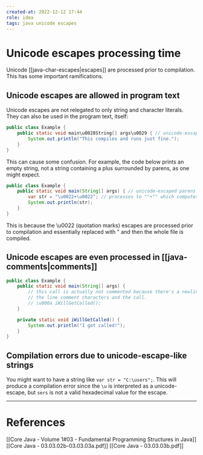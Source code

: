 ```yaml
---
created-at: 2022-12-12 17:44
role: idea
tags: java unicode escapes
---
```


# Unicode escapes processing time

Unicode [[java-char-escapes|escapes]] are processed prior to compilation. This has some important ramifications.

## Unicode escapes are allowed in program text

Unicode escapes are not relegated to only string and character literals. They can also be used in the program text, itself:

```java
public class Example {
	public static void main\u0028String[] args\u0029 { // unicode-escaped parens
		System.out.println("This compiles and runs just fine.");
	}
}
```

This can cause some confusion. For example, the code below prints an empty string, not a string containing a plus surrounded by parens, as one might expect.

```java
public class Example {
	public static void main(String[] args) { // unicode-escaped parens
		var str = "\u0022+\u0022"; // processes to ""+"" which computes to ""
		System.out.println(str);
	}
}
```

This is because the \\u0022 (quotation marks) escapes are processed prior to compilation and essentially replaced with \" and then the whole file is compiled.

## Unicode escapes are even processed in [[java-comments|comments]]

```java
public class Example {
	public static void main(String[] args) {
		// this call is actually not commented because there's a newline between
		// the line comment characters and the call.
		// \u000a iWillGetCalled();
	}

	private static void iWillGetCalled() {
		System.out.println("I got called!");
	}
}
```

## Compilation errors due to unicode-escape-like strings

You might want to have a string like `var str = "C:\users";`. This will produce a compilation error since the `\u` is interpreted as a unicode-escape, but `sers` is not a valid hexadecimal value for the escape.

---
# References

[[Core Java - Volume 1#03 - Fundamental Programming Structures in Java]]
[[Core Java - 03.03.02b-03.03.03a.pdf]]
[[Core Java - 03.03.03b.pdf]]